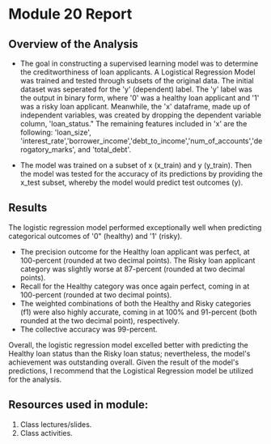 # Module 20 Report

## Overview of the Analysis

* The goal in constructing a supervised learning model was to determine the creditworthiness of loan applicants. A Logistical Regression Model was trained and tested through subsets of the original data. The initial dataset was seperated for the 'y' (dependent) label. The 'y' label was the output in binary form, where '0' was a healthy loan applicant and '1' was a risky loan applicant. Meanwhile, the 'x' dataframe, made up of independent variables, was created by dropping the dependent variable column, 'loan_status." The remaining features included in 'x' are the following: 'loan_size', 'interest_rate','borrower_income','debt_to_income','num_of_accounts','derogatory_marks', and 'total_debt'. 

* The model was trained on a subset of x (x_train) and y (y_train). Then the model was tested for the accuracy of its predictions by providing the x_test subset, whereby the model would predict test outcomes (y). 

## Results 

The logistic regression model performed exceptionally well when predicting categorical outcomes of '0" (healthy) and '1' (risky). 

* The precision outcome for the Healthy loan applicant was perfect, at 100-percent (rounded at two decimal points). The Risky loan applicant category was slightly worse at 87-percent (rounded at two decimal points). 
* Recall for the Healthy category was once again perfect, coming in at 100-percent (rounded at two decimal points). 
* The weighted combinations of both the Healthy and Risky categories (f1) were also highly accurate, coming in at 100% and 91-percent (both rounded at the two decimal point), respectively. 
* The collective accuracy was 99-percent. 

Overall, the logistic regression model excelled better with predicting the Healthy loan status than the Risky loan status; nevertheless, the model's achievement was outstanding overall. Given the result of the model's predictions, I recommend that the Logistical Regression model be utilized for the analysis. 

## Resources used in module:
1. Class lectures/slides.
2. Class activities. 

